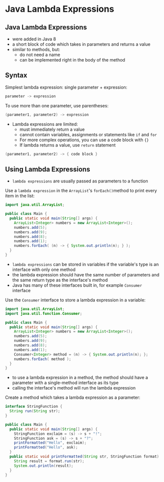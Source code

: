 # Java Lambda Expressions

## Java Lambda Expressions

- were added in Java 8
- a short block of code which takes in parameters and returns a value
- similar to methods, but:
  - do not need a name
  - can be implemented right in the body of the method

## Syntax

Simplest lambda expression: single parameter + expression:

```java
parameter -> expression
```

To use more than one parameter, use parentheses:

```java
(parameter1, parameter2) -> expression
```


- Lambda expressions are limited:
  - must immediately return a value
  - cannot contain variables, assignments or statements like `if` and `for`
  - For more complex operations, you can use a code block with `{}`
  - If lambda returns a value, use `return` statement

```java
(parameter1, parameter2) -> { code block }
```

## Using Lambda Expressions

- `lambda expressions` are usually passed as parameters to a function

Use a `lambda expression` in the `ArrayList`'s `forEach()`method to print every item in the list:

```java
import java.util.ArrayList;

public class Main {
  public static void main(String[] args) {
    ArrayList<Integer> numbers = new ArrayList<Integer>();
    numbers.add(5);
    numbers.add(9);
    numbers.add(8);
    numbers.add(1);
    numbers.forEach( (n) -> { System.out.println(n); } );
  }
}
```

- `lambda expressions` can be stored in variables if the variable's type is an interface with only one method
- the lambda expression should have the same number of parameters and the same return type as the interface's method
- Java has many of these interfaces built in, for example `Consumer` interface

Use the `Consumer` interface to store a lambda expression in a variable:

```java
import java.util.ArrayList;
import java.util.function.Consumer;

public class Main {
  public static void main(String[] args) {
    ArrayList<Integer> numbers = new ArrayList<Integer>();
    numbers.add(5);
    numbers.add(9);
    numbers.add(8);
    numbers.add(1);
    Consumer<Integer> method = (n) -> { System.out.println(n); };
    numbers.forEach( method );
  }
}
```

- to use a lambda expression in a method, the method should have a parameter with a single-method interface as its type
- calling the interface's method will run the lambda expression

Create a method which takes a lambda expression as a parameter:

```java
interface StringFunction {
  String run(String str);
}

public class Main {
  public static void main(String[] args) {
    StringFunction exclaim = (s) -> s + "!";
    StringFunction ask = (s) -> s + "?";
    printFormatted("Hello", exclaim);
    printFormatted("Hello", ask);
  }
  public static void printFormatted(String str, StringFunction format) {
    String result = format.run(str);
    System.out.println(result);
  }
}
```
